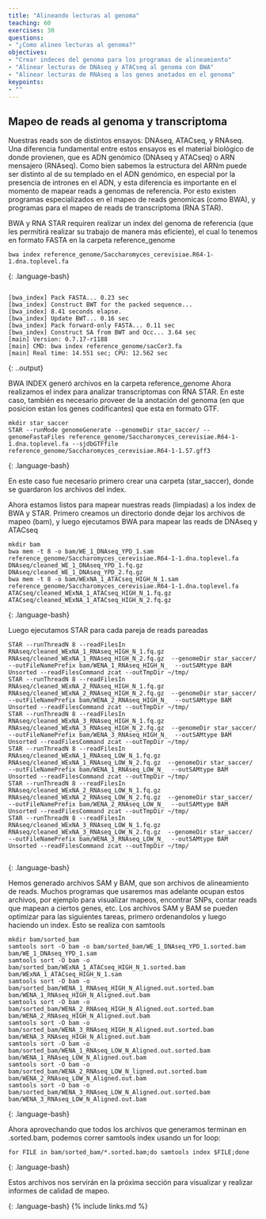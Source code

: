 ```yaml
---
title: "Alineando lecturas al genoma"
teaching: 60
exercises: 30
questions:
- "¿Como alineo lecturas al genoma?"
objectives:
- "Crear indeces del genoma para los programas de alineamiento"
- "Alinear lecturas de DNAseq y ATACseq al genoma con BWA"
- "Alinear lecturas de RNAseq a los genes anotados en el genoma"
keypoints:
- ""
---
```


## Mapeo de reads al genoma y transcriptoma

Nuestras reads son de distintos ensayos: DNAseq, ATACseq, y RNAseq. Una diferencia fundamental entre estos ensayos es el material biológico de donde provienen, que es ADN genómico (DNAseq y ATACseq) o ARN mensajero (RNAseq). Como bien sabemos la estructura del ARNm puede ser distinto al de su templado en el ADN genómico, en especial por la presencia de intrones en el ADN, y esta diferencia es importante en el momento de mapear reads a genomas de referencia. Por esto existen programas especializados en el mapeo de reads genomicas (como BWA), y programas para el mapeo de reads de transcriptoma (RNA STAR).

BWA y RNA STAR requiren realizar un index del genoma de referencia (que les permitirá realizar su trabajo de manera más eficiente), el cual lo tenemos en formato FASTA en la carpeta reference_genome


~~~
bwa index reference_genome/Saccharomyces_cerevisiae.R64-1-1.dna.toplevel.fa
~~~
{: .language-bash}


~~~

[bwa_index] Pack FASTA... 0.23 sec
[bwa_index] Construct BWT for the packed sequence...
[bwa_index] 8.41 seconds elapse.
[bwa_index] Update BWT... 0.16 sec
[bwa_index] Pack forward-only FASTA... 0.11 sec
[bwa_index] Construct SA from BWT and Occ... 3.64 sec
[main] Version: 0.7.17-r1188
[main] CMD: bwa index reference_genome/sacCer3.fa
[main] Real time: 14.551 sec; CPU: 12.562 sec
~~~
{: ..output}

BWA INDEX generó archivos en la carpeta reference_genome
Ahora realizamos el index para analizar transcriptomas con RNA STAR. En este caso, también es necesario proveer de la anotación del genoma (en que posicion estan los genes codificantes) que esta en formato GTF.



~~~
mkdir star_saccer
STAR --runMode genomeGenerate --genomeDir star_saccer/ --genomeFastaFiles reference_genome/Saccharomyces_cerevisiae.R64-1-1.dna.toplevel.fa --sjdbGTFfile reference_genome/Saccharomyces_cerevisiae.R64-1-1.57.gff3
~~~
{: .language-bash}

En este caso fue necesario primero crear una carpeta (star_saccer), donde se guardaron los archivos del index.

Ahora estamos listos para mapear nuestras reads (limpiadas) a los index de BWA y STAR.
Primero creamos un directorio donde dejar los archivos de mapeo (bam), y luego ejecutamos BWA para mapear las reads de DNAseq y ATACseq

~~~
mkdir bam
bwa mem -t 8 -o bam/WE_1_DNAseq_YPD_1.sam reference_genome/Saccharomyces_cerevisiae.R64-1-1.dna.toplevel.fa DNAseq/cleaned_WE_1_DNAseq_YPD_1.fq.gz DNAseq/cleaned_WE_1_DNAseq_YPD_2.fq.gz
bwa mem -t 8 -o bam/WExNA_1_ATACseq_HIGH_N_1.sam reference_genome/Saccharomyces_cerevisiae.R64-1-1.dna.toplevel.fa ATACseq/cleaned_WExNA_1_ATACseq_HIGH_N_1.fq.gz ATACseq/cleaned_WExNA_1_ATACseq_HIGH_N_2.fq.gz
~~~
{: .language-bash}

Luego ejecutamos STAR para cada pareja de reads pareadas 
~~~
STAR --runThreadN 8 --readFilesIn RNAseq/cleaned_WExNA_1_RNAseq_HIGH_N_1.fq.gz RNAseq/cleaned_WExNA_1_RNAseq_HIGH_N_2.fq.gz  --genomeDir star_saccer/ --outFileNamePrefix bam/WENA_1_RNAseq_HIGH_N_  --outSAMtype BAM Unsorted --readFilesCommand zcat --outTmpDir ~/tmp/
STAR --runThreadN 8 --readFilesIn RNAseq/cleaned_WExNA_2_RNAseq_HIGH_N_1.fq.gz RNAseq/cleaned_WExNA_2_RNAseq_HIGH_N_2.fq.gz  --genomeDir star_saccer/ --outFileNamePrefix bam/WENA_2_RNAseq_HIGH_N_  --outSAMtype BAM Unsorted --readFilesCommand zcat --outTmpDir ~/tmp/
STAR --runThreadN 8 --readFilesIn RNAseq/cleaned_WExNA_3_RNAseq_HIGH_N_1.fq.gz RNAseq/cleaned_WExNA_3_RNAseq_HIGH_N_2.fq.gz  --genomeDir star_saccer/ --outFileNamePrefix bam/WENA_3_RNAseq_HIGH_N_  --outSAMtype BAM Unsorted --readFilesCommand zcat --outTmpDir ~/tmp/
STAR --runThreadN 8 --readFilesIn RNAseq/cleaned_WExNA_1_RNAseq_LOW_N_1.fq.gz RNAseq/cleaned_WExNA_1_RNAseq_LOW_N_2.fq.gz  --genomeDir star_saccer/ --outFileNamePrefix bam/WENA_1_RNAseq_LOW_N_  --outSAMtype BAM Unsorted --readFilesCommand zcat --outTmpDir ~/tmp/
STAR --runThreadN 8 --readFilesIn RNAseq/cleaned_WExNA_2_RNAseq_LOW_N_1.fq.gz RNAseq/cleaned_WExNA_2_RNAseq_LOW_N_2.fq.gz  --genomeDir star_saccer/ --outFileNamePrefix bam/WENA_2_RNAseq_LOW_N_  --outSAMtype BAM Unsorted --readFilesCommand zcat --outTmpDir ~/tmp/
STAR --runThreadN 8 --readFilesIn RNAseq/cleaned_WExNA_3_RNAseq_LOW_N_1.fq.gz RNAseq/cleaned_WExNA_3_RNAseq_LOW_N_2.fq.gz  --genomeDir star_saccer/ --outFileNamePrefix bam/WENA_3_RNAseq_LOW_N_  --outSAMtype BAM Unsorted --readFilesCommand zcat --outTmpDir ~/tmp/


~~~
{: .language-bash}

Hemos generado archivos SAM y BAM, que son archivos de alineamiento de reads. Muchos programas que usaremos mas adelante ocupan estos archivos, por ejemplo para visualizar mapeos, encontrar SNPs, contar reads que mapean a ciertos genes, etc.
Los archivos SAM y BAM se pueden optimizar para las siguientes tareas, primero ordenandolos y luego haciendo un index. Esto se realiza con samtools
~~~
mkdir bam/sorted_bam
samtools sort -O bam -o bam/sorted_bam/WE_1_DNAseq_YPD_1.sorted.bam bam/WE_1_DNAseq_YPD_1.sam
samtools sort -O bam -o bam/sorted_bam/WExNA_1_ATACseq_HIGH_N_1.sorted.bam bam/WExNA_1_ATACseq_HIGH_N_1.sam
samtools sort -O bam -o bam/sorted_bam/WENA_1_RNAseq_HIGH_N_Aligned.out.sorted.bam bam/WENA_1_RNAseq_HIGH_N_Aligned.out.bam
samtools sort -O bam -o bam/sorted_bam/WENA_2_RNAseq_HIGH_N_Aligned.out.sorted.bam bam/WENA_2_RNAseq_HIGH_N_Aligned.out.bam
samtools sort -O bam -o bam/sorted_bam/WENA_3_RNAseq_HIGH_N_Aligned.out.sorted.bam bam/WENA_3_RNAseq_HIGH_N_Aligned.out.bam
samtools sort -O bam -o bam/sorted_bam/WENA_1_RNAseq_LOW_N_Aligned.out.sorted.bam bam/WENA_1_RNAseq_LOW_N_Aligned.out.bam
samtools sort -O bam -o bam/sorted_bam/WENA_2_RNAseq_LOW_N_ligned.out.sorted.bam bam/WENA_2_RNAseq_LOW_N_Aligned.out.bam
samtools sort -O bam -o bam/sorted_bam/WENA_3_RNAseq_LOW_N_Aligned.out.sorted.bam bam/WENA_3_RNAseq_LOW_N_Aligned.out.bam
~~~
{: .language-bash}  

Ahora aprovechando que todos los archivos que generamos terminan en .sorted.bam, podemos correr samtools index usando un for loop:

~~~
for FILE in bam/sorted_bam/*.sorted.bam;do samtools index $FILE;done
~~~
{: .language-bash}  

Estos archivos nos servirán en la próxima sección para visualizar y realizar informes de calidad de mapeo.

{: .language-bash}
{% include links.md %}
